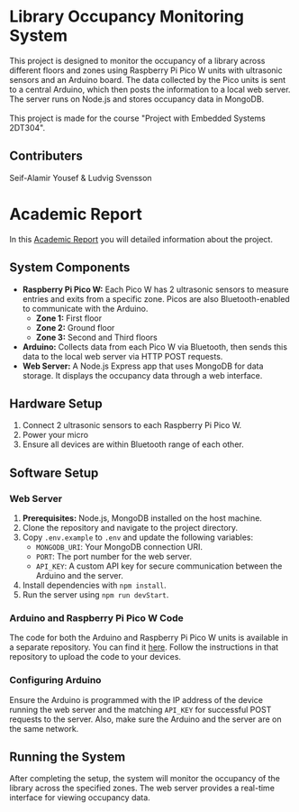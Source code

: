 # Library Occupancy Monitoring System

This project is designed to monitor the occupancy of a library across different floors and zones using Raspberry Pi Pico W units with ultrasonic sensors and an Arduino board. The data collected by the Pico units is sent to a central Arduino, which then posts the information to a local web server. The server runs on Node.js and stores occupancy data in MongoDB.<br><br>
This project is made for the course "Project with Embedded Systems 2DT304". 

## Contributers
Seif-Alamir Yousef & Ludvig Svensson

# Academic Report 
In this [Academic Report](https://docs.google.com/document/d/1X3nvK4McUbsehoqTqAhvU4GHUhgysJOzC636muut5SY/edit?usp=sharing) you will detailed information about the project.

## System Components

- **Raspberry Pi Pico W:** Each Pico W has 2 ultrasonic sensors to measure entries and exits from a specific zone. Picos are also Bluetooth-enabled to communicate with the Arduino.
  - **Zone 1:** First floor
  - **Zone 2:** Ground floor
  - **Zone 3:** Second and Third floors
- **Arduino:** Collects data from each Pico W via Bluetooth, then sends this data to the local web server via HTTP POST requests.
- **Web Server:** A Node.js Express app that uses MongoDB for data storage. It displays the occupancy data through a web interface.

## Hardware Setup

1. Connect 2 ultrasonic sensors to each Raspberry Pi Pico W.
2. Power your micro
3. Ensure all devices are within Bluetooth range of each other.

## Software Setup

### Web Server

1. **Prerequisites:** Node.js, MongoDB installed on the host machine.
2. Clone the repository and navigate to the project directory.
3. Copy `.env.example` to `.env` and update the following variables:
   - `MONGODB_URI`: Your MongoDB connection URI.
   - `PORT`: The port number for the web server.
   - `API_KEY`: A custom API key for secure communication between the Arduino and the server.
4. Install dependencies with `npm install`.
5. Run the server using `npm run devStart`.

### Arduino and Raspberry Pi Pico W Code

The code for both the Arduino and Raspberry Pi Pico W units is available in a separate repository. You can find it [here](git@github.com:sw0rdd/occupancyMonitoringES.git). Follow the instructions in that repository to upload the code to your devices.

### Configuring Arduino

Ensure the Arduino is programmed with the IP address of the device running the web server and the matching `API_KEY` for successful POST requests to the server. Also, make sure the Arduino and the server are on the same network.

## Running the System

After completing the setup, the system will monitor the occupancy of the library across the specified zones. The web server provides a real-time interface for viewing occupancy data.


